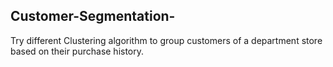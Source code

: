 ## Customer-Segmentation-
Try different Clustering algorithm to group customers of a department  store based on their purchase history.
